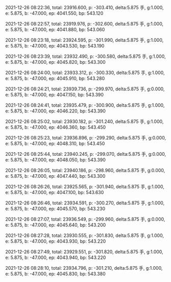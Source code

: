 2021-12-26 08:22:36, total: 23916.600, p: -303.410, delta:5.875 手, g:1.000, e: 5.875, b: -47.000, ep: 4041.550, bp: 543.120

2021-12-26 08:22:57, total: 23919.976, p: -302.600, delta:5.875 手, g:1.000, e: 5.875, b: -47.000, ep: 4041.880, bp: 543.060

2021-12-26 08:23:18, total: 23924.595, p: -301.990, delta:5.875 手, g:1.000, e: 5.875, b: -47.000, ep: 4043.530, bp: 543.190

2021-12-26 08:23:39, total: 23932.490, p: -300.580, delta:5.875 手, g:1.000, e: 5.875, b: -47.000, ep: 4045.820, bp: 543.300

2021-12-26 08:24:00, total: 23933.312, p: -300.330, delta:5.875 手, g:1.000, e: 5.875, b: -47.000, ep: 4045.910, bp: 543.280

2021-12-26 08:24:21, total: 23939.736, p: -299.970, delta:5.875 手, g:0.000, e: 5.875, b: -47.000, ep: 4047.150, bp: 543.390

2021-12-26 08:24:41, total: 23935.479, p: -300.900, delta:5.875 手, g:1.000, e: 5.875, b: -47.000, ep: 4046.220, bp: 543.390

2021-12-26 08:25:02, total: 23930.182, p: -301.240, delta:5.875 手, g:1.000, e: 5.875, b: -47.000, ep: 4046.360, bp: 543.450

2021-12-26 08:25:23, total: 23936.896, p: -299.290, delta:5.875 手, g:0.000, e: 5.875, b: -47.000, ep: 4048.310, bp: 543.450

2021-12-26 08:25:44, total: 23940.245, p: -299.070, delta:5.875 手, g:0.000, e: 5.875, b: -47.000, ep: 4048.050, bp: 543.390

2021-12-26 08:26:05, total: 23940.186, p: -298.960, delta:5.875 手, g:0.000, e: 5.875, b: -47.000, ep: 4047.440, bp: 543.300

2021-12-26 08:26:26, total: 23925.565, p: -301.940, delta:5.875 手, g:1.000, e: 5.875, b: -47.000, ep: 4047.100, bp: 543.630

2021-12-26 08:26:46, total: 23934.591, p: -300.270, delta:5.875 手, g:1.000, e: 5.875, b: -47.000, ep: 4045.570, bp: 543.230

2021-12-26 08:27:07, total: 23936.549, p: -299.960, delta:5.875 手, g:0.000, e: 5.875, b: -47.000, ep: 4045.640, bp: 543.200

2021-12-26 08:27:28, total: 23930.555, p: -301.830, delta:5.875 手, g:1.000, e: 5.875, b: -47.000, ep: 4043.930, bp: 543.220

2021-12-26 08:27:49, total: 23929.551, p: -301.820, delta:5.875 手, g:1.000, e: 5.875, b: -47.000, ep: 4043.940, bp: 543.220

2021-12-26 08:28:10, total: 23934.796, p: -301.210, delta:5.875 手, g:1.000, e: 5.875, b: -47.000, ep: 4045.830, bp: 543.380